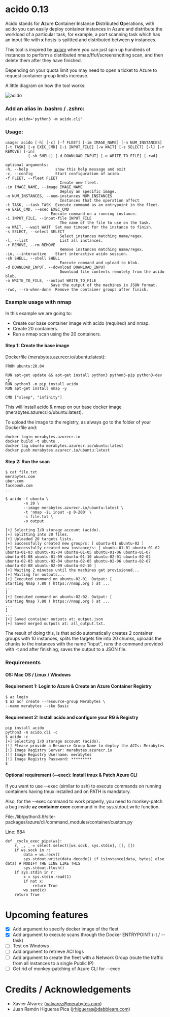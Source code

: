# acido 0.13

Acido stands for **A**zure **C**ontainer **I**nstance **D**istributed **O**perations, with acido you can easily deploy container instances in Azure and distribute the workload of a particular task, for example, a port scanning task which has an input file with **x** hosts is splitted and distributed between **y** instances.

This tool is inspired by [axiom](https://github.com/pry0cc/axiom) where you can just spin up hundreds of instances to perform a distributed nmap/ffuf/screenshotting scan, and then delete them after they have finished. 

Depending on your quota limit you may need to open a ticket to Azure to request container group limits increase.

A little diagram on how the tool works:

![acido](https://user-images.githubusercontent.com/15344287/170670823-1e3b0de3-2834-4d38-a21d-368c50f073d3.png)

### Add an alias in .bashrc / .zshrc:
    alias acido='python3 -m acido.cli'
    
### Usage:
    usage: acido [-h] [-c] [-f FLEET] [-im IMAGE_NAME] [-n NUM_INSTANCES] [-t TASK] [-e EXEC_CMD] [-i INPUT_FILE] [-w WAIT] [-s SELECT] [-l] [-r REMOVE] [-in]
              [-sh SHELL] [-d DOWNLOAD_INPUT] [-o WRITE_TO_FILE] [-rwd]

    optional arguments:
    -h, --help            show this help message and exit
    -c, --config          Start configuration of acido.
    -f FLEET, --fleet FLEET
                            Create new fleet.
    -im IMAGE_NAME, --image IMAGE_NAME
                            Deploy an specific image.
    -n NUM_INSTANCES, --num-instances NUM_INSTANCES
                            Instances that the operation affect
    -t TASK, --task TASK  Execute command as an entrypoint in the fleet.
    -e EXEC_CMD, --exec EXEC_CMD
                        Execute command on a running instance.
    -i INPUT_FILE, --input-file INPUT_FILE
                            The name of the file to use on the task.
    -w WAIT, --wait WAIT  Set max timeout for the instance to finish.
    -s SELECT, --select SELECT
                            Select instances matching name/regex.
    -l, --list              List all instances.
    -r REMOVE, --rm REMOVE
                            Remove instances matching name/regex.
    -in, --interactive    Start interactive acido session.
    -sh SHELL, --shell SHELL
                            Execute command and upload to blob.
    -d DOWNLOAD_INPUT, --download DOWNLOAD_INPUT
                            Download file contents remotely from the acido blob.
    -o WRITE_TO_FILE, --output WRITE_TO_FILE
                        Save the output of the machines in JSON format.
    -rwd, --rm-when-done  Remove the container groups after finish.


### Example usage with nmap
In this example we are going to:
* Create our base container image with acido (required) and nmap.
* Create 20 containers.
* Run a nmap scan using the 20 containers.

#### Step 1: Create the base image

Dockerfile (merabytes.azurecr.io/ubuntu:latest):

    FROM ubuntu:20.04

    RUN apt-get update && apt-get install python3 python3-pip python3-dev -y
    RUN python3 -m pip install acido
    RUN apt-get install nmap -y

    CMD ["sleep", "infinity"]

This will install acido & nmap on our base docker image (merabytes.azurecr.io/ubuntu:latest).

To upload the image to the registry, as always go to the folder of your Dockerfile and:

    docker login merabytes.azurecr.io
    docker build -t ubuntu .
    docker tag ubuntu merabytes.azurecr.io/ubuntu:latest
    docker push merabytes.azurecr.io/ubuntu:latest

#### Step 2: Run the scan


    $ cat file.txt
    merabytes.com
    uber.com
    facebook.com
    ...

    $ acido -f ubuntu \
            -n 20 \
            --image merabytes.azurecr.io/ubuntu:latest \
            -t 'nmap -iL input -p 0-200' \
            -i file.txt \
            -o output

    [+] Selecting I/O storage account (acido).
    [+] Splitting into 20 files.
    [+] Uploaded 20 targets lists.
    [+] Successfully created new group/s: [ ubuntu-01 ubuntu-02 ]
    [+] Successfully created new instance/s: [ ubuntu-01-01 ubuntu-01-02 ubuntu-01-03 ubuntu-01-04 ubuntu-01-05 ubuntu-01-06 ubuntu-01-07 ubuntu-01-08 ubuntu-01-09 ubuntu-01-10 ubuntu-02-01 ubuntu-02-02 ubuntu-02-03 ubuntu-02-04 ubuntu-02-05 ubuntu-02-06 ubuntu-02-07 ubuntu-02-08 ubuntu-02-09 ubuntu-02-10 ]
    [+] Waiting 2 minutes until the machines get provisioned...
    [+] Waiting for outputs...
    [+] Executed command on ubuntu-02-01. Output: [
    Starting Nmap 7.80 ( https://nmap.org ) at ...
    ...
    ]
    [+] Executed command on ubuntu-02-02. Output: [
    Starting Nmap 7.80 ( https://nmap.org ) at ...
    ...
    ]
    ...
    [+] Saved container outputs at: output.json
    [+] Saved merged outputs at: all_output.txt.


The result of doing this, is that acido automatically creates 2 container groups with 10 instances, splits the targets file into 20 chunks, uploads the chunks to the instances with the name "input", runs the command provided with -t and after finishing, saves the output to a JSON file.

### Requirements

#### OS: Mac OS / Linux / Windows

#### Requirement 1: Login to Azure & Create an Azure Container Registry
    $ az login
    $ az acr create --resource-group Merabytes \
    --name merabytes --sku Basic

#### Requirement 2: Install acido and configure your RG & Registry
    pip install acido
    python3 -m acido.cli -c
    $ acido -c
    [+] Selecting I/O storage account (acido).
    [!] Please provide a Resource Group Name to deploy the ACIs: Merabytes
    [!] Image Registry Server: merabytes.azurecr.io
    [!] Image Registry Username: merabytes
    [!] Image Registry Password: *********
    $

#### Optional requirement (--exec): Install tmux & Patch Azure CLI
If you want to use --exec (similar to ssh) to execute commands on running containers having tmux installed and on PATH is mandatory. 

Also, for the --exec command to work properly, you need to monkey-patch a bug inside **az container exec** command in the sys.stdout.write function.

File: /lib/python3.9/site-packages/azure/cli/command_modules/container/custom.py

Line: 684

    def _cycle_exec_pipe(ws):
        r, _, _ = select.select([ws.sock, sys.stdin], [], [])
        if ws.sock in r:
            data = ws.recv()
            sys.stdout.write(data.decode() if isinstance(data, bytes) else data) # MODIFY THE LINE LIKE THIS
            sys.stdout.flush()
        if sys.stdin in r:
            x = sys.stdin.read(1)
            if not x:
                return True
            ws.send(x)
        return True

# Upcoming features

- [X] Add argument to specify docker image of the fleet
- [X] Add argument to execute scans through the Docker ENTRYPOINT (-t / --task)
- [ ] Test on Windows
- [ ] Add argument to retrieve ACI logs
- [ ] Add argument to create the fleet with a Network Group (route the traffic from all instances to a single Public IP)
- [ ] Get rid of monkey-patching of Azure CLI for --exec

# Credits / Acknowledgements

* Xavier Álvarez (xalvarez@merabytes.com)
* Juan Ramón Higueras Pica (jrhigueras@dabbleam.com)

